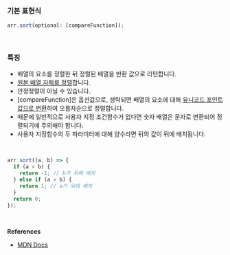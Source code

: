 
### 기본 표현식

```javascript
arr.sort(optional: [compareFunction]);
```

<br>

### 특징

- 배열의 요소를 정렬한 뒤 정렬된 배열을 반환 값으로 리턴합니다.
- <u>원본 배열 자체를 정렬</u>합니다.
- 안정정렬이 아닐 수 있습니다.
- [compareFunction]은 옵션값으로, 생략되면 배열의 요소에 대해 <u>유니코드 포인트 값으로 변환</u>하여 오름차순으로 정렬합니다.
- 때문에 일반적으로 사용자 지정 조건함수가 없다면 숫자 배열은 문자로 변환되어 정렬되기에 주의해야 합니다.
- 사용자 지정함수의 두 파라미터에 대해 양수라면 뒤의 값이 뒤에 배치됩니다.

<br>

```javascript
arr.sort((a, b) => {
  if (a < b) {
    return -1; // b가 뒤에 배치
  } else if (a > b) {
    return 1; // a가 뒤에 배치
  }
  return 0;
});
```

<br>

**References**
- [MDN Docs](https://developer.mozilla.org/en-US/docs/Web/JavaScript/Reference/Global_Objects/Array/sort)